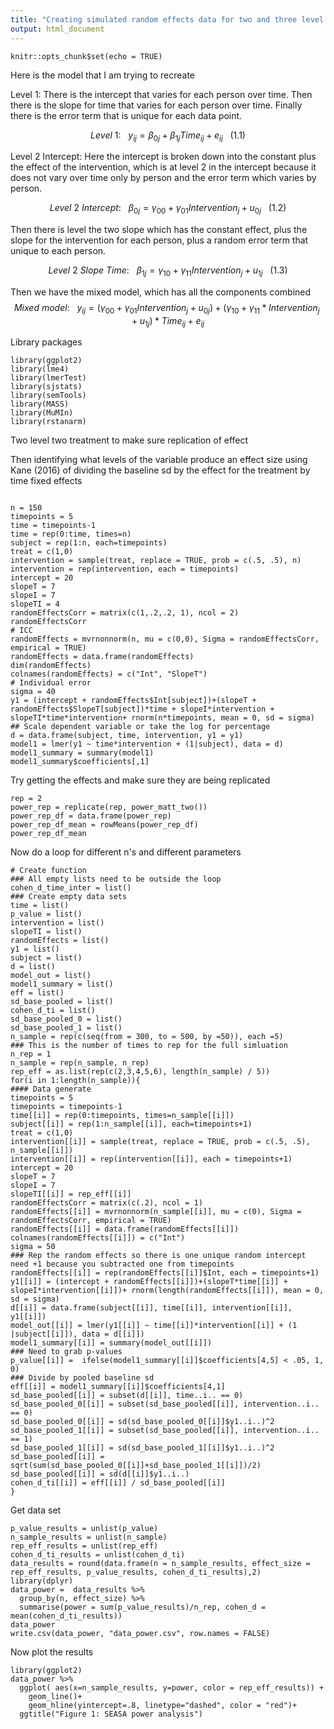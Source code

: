 ```yaml
---
title: "Creating simulated random effects data for two and three level models"
output: html_document
---
```


```{r setup, include=FALSE}
knitr::opts_chunk$set(echo = TRUE)
```
Here is the model that I am trying to recreate

Level 1: There is the intercept that varies for each person over time.  Then there is the slope for time that varies for each person over time.  Finally there is the error term that is unique for each data point.

$$ Level~1:~~~{y_{ij} = \beta_{0j} + \beta_{1j}Time_{ij} + e_{ij}}~~~ (1.1)$$


Level 2 Intercept: Here the intercept is broken down into the constant plus the effect of the intervention, which is at level 2 in the intercept because it does not vary over time only by person and the error term which varies by person. 

$$ Level~2~Intercept:~~~{\beta_{0j} = \gamma_{00} + \gamma_{01}Intervention_{j} + u_{0j}} ~~~ (1.2)$$


Then there is level the two slope which has the constant effect, plus the slope for the intervention for each person, plus a random error term that unique to each person.  

$$ Level~2~Slope~Time:~~~{\beta_{1j} = \gamma_{10} + \gamma_{11}Intervention_{j} + u_{1j}} ~~~ (1.3)$$

Then we have the mixed model, which has all the components combined
$$Mixed~model: ~~~{y_{ij} =   (\gamma_{00}+ \gamma_{01}Intervention_{j} + u_{0j}) + (\gamma_{10}}+\gamma_{11}*Intervention_{j} +u_{1j})*Time_{ij} + e_{ij} $$

Library packages 
```{r}
library(ggplot2)
library(lme4)
library(lmerTest)
library(sjstats)
library(semTools)
library(MASS)
library(MuMIn)
library(rstanarm)
```
Two level two treatment to make sure replication of effect


Then identifying what levels of the variable produce an effect size using Kane (2016) of dividing the baseline sd by the effect for the treatment by time fixed effects

```{r}

n = 150
timepoints = 5
time = timepoints-1
time = rep(0:time, times=n)
subject = rep(1:n, each=timepoints)
treat = c(1,0)
intervention = sample(treat, replace = TRUE, prob = c(.5, .5), n)
intervention = rep(intervention, each = timepoints)
intercept = 20
slopeT = 7
slopeI = 7
slopeTI = 4
randomEffectsCorr = matrix(c(1,.2,.2, 1), ncol = 2)
randomEffectsCorr
# ICC
randomEffects = mvrnonnorm(n, mu = c(0,0), Sigma = randomEffectsCorr, empirical = TRUE)
randomEffects = data.frame(randomEffects)
dim(randomEffects)
colnames(randomEffects) = c("Int", "SlopeT")
# Individual error
sigma = 40
y1 = (intercept + randomEffects$Int[subject])+(slopeT + randomEffects$SlopeT[subject])*time + slopeI*intervention + slopeTI*time*intervention+ rnorm(n*timepoints, mean = 0, sd = sigma)
## Scale dependent variable or take the log for percentage
d = data.frame(subject, time, intervention, y1 = y1)
model1 = lmer(y1 ~ time*intervention + (1|subject), data = d)
model1_summary = summary(model1)
model1_summary$coefficients[,1]

```
Try getting the effects and make sure they are being replicated

```{r}
rep = 2
power_rep = replicate(rep, power_matt_two())
power_rep_df = data.frame(power_rep)
power_rep_df_mean = rowMeans(power_rep_df)
power_rep_df_mean

```
Now do a loop for different n's and different parameters
```{r}
# Create function
### All empty lists need to be outside the loop 
cohen_d_time_inter = list()
### Create empty data sets
time = list()
p_value = list()
intervention = list()
slopeTI = list()
randomEffects = list()
y1 = list()
subject = list()
d = list()
model_out = list()
model1_summary = list()
eff = list()
sd_base_pooled = list()
cohen_d_ti = list()
sd_base_pooled_0 = list()
sd_base_pooled_1 = list()
n_sample = rep(c(seq(from = 300, to = 500, by =50)), each =5)
### This is the number of times to rep for the full simluation
n_rep = 1
n_sample = rep(n_sample, n_rep)
rep_eff = as.list(rep(c(2,3,4,5,6), length(n_sample) / 5))
for(i in 1:length(n_sample)){
#### Data generate
timepoints = 5
timepoints = timepoints-1
time[[i]] = rep(0:timepoints, times=n_sample[[i]])
subject[[i]] = rep(1:n_sample[[i]], each=timepoints+1)
treat = c(1,0)
intervention[[i]] = sample(treat, replace = TRUE, prob = c(.5, .5), n_sample[[i]])
intervention[[i]] = rep(intervention[[i]], each = timepoints+1)
intercept = 20
slopeT = 7
slopeI = 7
slopeTI[[i]] = rep_eff[[i]] 
randomEffectsCorr = matrix(c(.2), ncol = 1)
randomEffects[[i]] = mvrnonnorm(n_sample[[i]], mu = c(0), Sigma = randomEffectsCorr, empirical = TRUE)
randomEffects[[i]] = data.frame(randomEffects[[i]])
colnames(randomEffects[[i]]) = c("Int")
sigma = 50
### Rep the random effects so there is one unique random intercept need +1 because you subtracted one from timepoints
randomEffects[[i]] = rep(randomEffects[[i]]$Int, each = timepoints+1)
y1[[i]] = (intercept + randomEffects[[i]])+(slopeT*time[[i]] + slopeI*intervention[[i]])+ rnorm(length(randomEffects[[i]]), mean = 0, sd = sigma)
d[[i]] = data.frame(subject[[i]], time[[i]], intervention[[i]], y1[[i]])
model_out[[i]] = lmer(y1[[i]] ~ time[[i]]*intervention[[i]] + (1 |subject[[i]]), data = d[[i]])
model1_summary[[i]] = summary(model_out[[i]])
### Need to grab p-values
p_value[[i]] =  ifelse(model1_summary[[i]]$coefficients[4,5] < .05, 1, 0)
### Divide by pooled baseline sd
eff[[i]] = model1_summary[[i]]$coefficients[4,1] 
sd_base_pooled[[i]] = subset(d[[i]], time..i.. == 0)
sd_base_pooled_0[[i]] = subset(sd_base_pooled[[i]], intervention..i.. == 0)
sd_base_pooled_0[[i]] = sd(sd_base_pooled_0[[i]]$y1..i..)^2
sd_base_pooled_1[[i]] = subset(sd_base_pooled[[i]], intervention..i.. == 1)
sd_base_pooled_1[[i]] = sd(sd_base_pooled_1[[i]]$y1..i..)^2
sd_base_pooled[[i]] = sqrt(sum(sd_base_pooled_0[[i]]+sd_base_pooled_1[[i]])/2)
sd_base_pooled[[i]] = sd(d[[i]]$y1..i..)
cohen_d_ti[[i]] = eff[[i]] / sd_base_pooled[[i]]
}
```
Get data set 
```{r}
p_value_results = unlist(p_value)
n_sample_results = unlist(n_sample)
rep_eff_results = unlist(rep_eff)
cohen_d_ti_results = unlist(cohen_d_ti)
data_results = round(data.frame(n = n_sample_results, effect_size =  rep_eff_results, p_value_results, cohen_d_ti_results),2)
library(dplyr)
data_power =  data_results %>%
  group_by(n, effect_size) %>%
  summarise(power = sum(p_value_results)/n_rep, cohen_d = mean(cohen_d_ti_results))
data_power
write.csv(data_power, "data_power.csv", row.names = FALSE)
```
Now plot the results
```{r}
library(ggplot2)
data_power %>%
  ggplot( aes(x=n_sample_results, y=power, color = rep_eff_results)) +
    geom_line()+
    geom_hline(yintercept=.8, linetype="dashed", color = "red")+
  ggtitle("Figure 1: SEASA power analysis")

```


